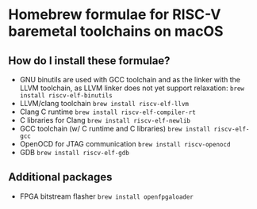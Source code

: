 # Homebrew formulae for RISC-V baremetal toolchains on macOS

## How do I install these formulae?

* GNU binutils are used with GCC toolchain and as the linker with the LLVM toolchain,
  as LLVM linker does not yet support relaxation: `brew install riscv-elf-binutils`
* LLVM/clang toolchain `brew install riscv-elf-llvm`
* Clang C runtime `brew install riscv-elf-compiler-rt`
* C libraries for Clang `brew install riscv-elf-newlib`
* GCC toolchain (w/ C runtime and C libraries) `brew install riscv-elf-gcc`
* OpenOCD for JTAG communication `brew install riscv-openocd`
* GDB `brew install riscv-elf-gdb`

## Additional packages

* FPGA bitstream flasher `brew install openfpgaloader`
